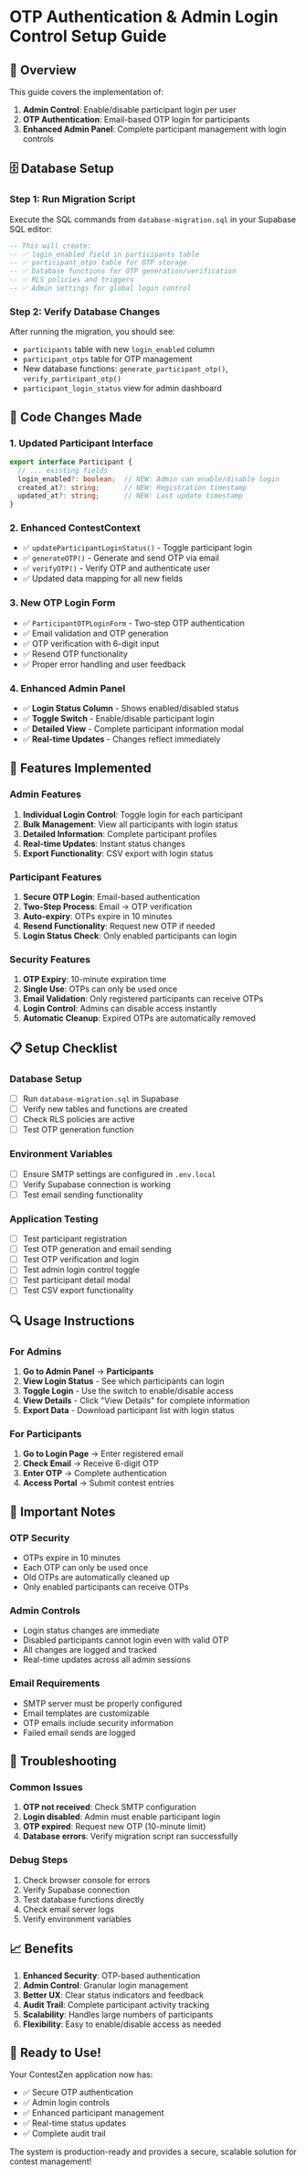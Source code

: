 # OTP Authentication & Admin Login Control Setup Guide

## 🎯 **Overview**

This guide covers the implementation of:
1. **Admin Control**: Enable/disable participant login per user
2. **OTP Authentication**: Email-based OTP login for participants
3. **Enhanced Admin Panel**: Complete participant management with login controls

## 🗄️ **Database Setup**

### **Step 1: Run Migration Script**

Execute the SQL commands from `database-migration.sql` in your Supabase SQL editor:

```sql
-- This will create:
-- ✅ login_enabled field in participants table
-- ✅ participant_otps table for OTP storage
-- ✅ Database functions for OTP generation/verification
-- ✅ RLS policies and triggers
-- ✅ Admin settings for global login control
```

### **Step 2: Verify Database Changes**

After running the migration, you should see:
- `participants` table with new `login_enabled` column
- `participant_otps` table for OTP management
- New database functions: `generate_participant_otp()`, `verify_participant_otp()`
- `participant_login_status` view for admin dashboard

## 🔧 **Code Changes Made**

### **1. Updated Participant Interface**
```typescript
export interface Participant {
  // ... existing fields
  login_enabled?: boolean;  // NEW: Admin can enable/disable login
  created_at?: string;      // NEW: Registration timestamp
  updated_at?: string;      // NEW: Last update timestamp
}
```

### **2. Enhanced ContestContext**
- ✅ `updateParticipantLoginStatus()` - Toggle participant login
- ✅ `generateOTP()` - Generate and send OTP via email
- ✅ `verifyOTP()` - Verify OTP and authenticate user
- ✅ Updated data mapping for all new fields

### **3. New OTP Login Form**
- ✅ `ParticipantOTPLoginForm` - Two-step OTP authentication
- ✅ Email validation and OTP generation
- ✅ OTP verification with 6-digit input
- ✅ Resend OTP functionality
- ✅ Proper error handling and user feedback

### **4. Enhanced Admin Panel**
- ✅ **Login Status Column** - Shows enabled/disabled status
- ✅ **Toggle Switch** - Enable/disable participant login
- ✅ **Detailed View** - Complete participant information modal
- ✅ **Real-time Updates** - Changes reflect immediately

## 🚀 **Features Implemented**

### **Admin Features**
1. **Individual Login Control**: Toggle login for each participant
2. **Bulk Management**: View all participants with login status
3. **Detailed Information**: Complete participant profiles
4. **Real-time Updates**: Instant status changes
5. **Export Functionality**: CSV export with login status

### **Participant Features**
1. **Secure OTP Login**: Email-based authentication
2. **Two-Step Process**: Email → OTP verification
3. **Auto-expiry**: OTPs expire in 10 minutes
4. **Resend Functionality**: Request new OTP if needed
5. **Login Status Check**: Only enabled participants can login

### **Security Features**
1. **OTP Expiry**: 10-minute expiration time
2. **Single Use**: OTPs can only be used once
3. **Email Validation**: Only registered participants can receive OTPs
4. **Login Control**: Admins can disable access instantly
5. **Automatic Cleanup**: Expired OTPs are automatically removed

## 📋 **Setup Checklist**

### **Database Setup**
- [ ] Run `database-migration.sql` in Supabase
- [ ] Verify new tables and functions are created
- [ ] Check RLS policies are active
- [ ] Test OTP generation function

### **Environment Variables**
- [ ] Ensure SMTP settings are configured in `.env.local`
- [ ] Verify Supabase connection is working
- [ ] Test email sending functionality

### **Application Testing**
- [ ] Test participant registration
- [ ] Test OTP generation and email sending
- [ ] Test OTP verification and login
- [ ] Test admin login control toggle
- [ ] Test participant detail modal
- [ ] Test CSV export functionality

## 🔍 **Usage Instructions**

### **For Admins**
1. **Go to Admin Panel** → **Participants**
2. **View Login Status** - See which participants can login
3. **Toggle Login** - Use the switch to enable/disable access
4. **View Details** - Click "View Details" for complete information
5. **Export Data** - Download participant list with login status

### **For Participants**
1. **Go to Login Page** → Enter registered email
2. **Check Email** → Receive 6-digit OTP
3. **Enter OTP** → Complete authentication
4. **Access Portal** → Submit contest entries

## 🚨 **Important Notes**

### **OTP Security**
- OTPs expire in 10 minutes
- Each OTP can only be used once
- Old OTPs are automatically cleaned up
- Only enabled participants can receive OTPs

### **Admin Controls**
- Login status changes are immediate
- Disabled participants cannot login even with valid OTP
- All changes are logged and tracked
- Real-time updates across all admin sessions

### **Email Requirements**
- SMTP server must be properly configured
- Email templates are customizable
- OTP emails include security information
- Failed email sends are logged

## 🔧 **Troubleshooting**

### **Common Issues**
1. **OTP not received**: Check SMTP configuration
2. **Login disabled**: Admin must enable participant login
3. **OTP expired**: Request new OTP (10-minute limit)
4. **Database errors**: Verify migration script ran successfully

### **Debug Steps**
1. Check browser console for errors
2. Verify Supabase connection
3. Test database functions directly
4. Check email server logs
5. Verify environment variables

## 📈 **Benefits**

1. **Enhanced Security**: OTP-based authentication
2. **Admin Control**: Granular login management
3. **Better UX**: Clear status indicators and feedback
4. **Audit Trail**: Complete participant activity tracking
5. **Scalability**: Handles large numbers of participants
6. **Flexibility**: Easy to enable/disable access as needed

## 🎉 **Ready to Use!**

Your ContestZen application now has:
- ✅ Secure OTP authentication
- ✅ Admin login controls
- ✅ Enhanced participant management
- ✅ Real-time status updates
- ✅ Complete audit trail

The system is production-ready and provides a secure, scalable solution for contest management!
